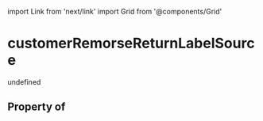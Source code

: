 import Link from 'next/link'
import Grid from '@components/Grid'

# customerRemorseReturnLabelSource

undefined

## Property of



